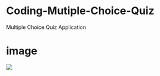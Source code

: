 # Coding-Mutiple-Choice-Quiz
Multiple Choice Quiz Application
# image
![](CodingQuiz%20Application.jpg)
